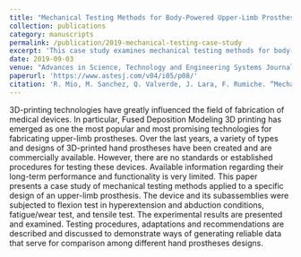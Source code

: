 ```yaml
---
title: "Mechanical Testing Methods for Body-Powered Upper-Limb Prostheses: A Case Study"
collection: publications
category: manuscripts
permalink: /publication/2019-mechanical-testing-case-study
excerpt: 'This case study examines mechanical testing methods for body-powered upper-limb prostheses.'
date: 2019-09-03
venue: "Advances in Science, Technology and Engineering Systems Journal"
paperurl: 'https://www.astesj.com/v04/i05/p08/'
citation: 'R. Mio, M. Sanchez, Q. Valverde, J. Lara, F. Rumiche. “Mechanical Testing Methods for Body-Powered Upper-Limb Prostheses: A Case Study”, Advances in Science, Technology and Engineering Systems Journal, vol. 4, no. 5, pp. 61-68 (2019).'
---
```


3D-printing technologies have greatly influenced the field of fabrication of medical devices. In particular, Fused Deposition Modeling 3D printing has emerged as one the most popular and most promising technologies for fabricating upper-limb prostheses. Over the last years, a variety of types and designs of 3D-printed hand prostheses have been created and are commercially available. However, there are no standards or established procedures for testing these devices. Available information regarding their long-term performance and functionality is very limited. This paper presents a case study of mechanical testing methods applied to a specific design of an upper-limb prosthesis. The device and its subassemblies were subjected to flexion test in hyperextension and abduction conditions, fatigue/wear test, and tensile test. The experimental results are presented and examined. Testing procedures, adaptations and recommendations are described and discussed to demonstrate ways of generating reliable data that serve for comparison among different hand prostheses designs.